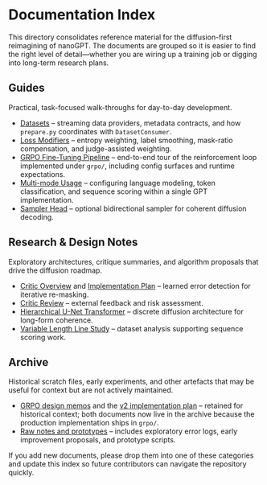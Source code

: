 # Documentation Index

This directory consolidates reference material for the diffusion-first
reimagining of nanoGPT. The documents are grouped so it is easier to find the
right level of detail—whether you are wiring up a training job or digging into
long-term research plans.

## Guides

Practical, task-focused walk-throughs for day-to-day development.

- [Datasets](./guides/datasets.md) – streaming data providers, metadata
  contracts, and how `prepare.py` coordinates with `DatasetConsumer`.
- [Loss Modifiers](./guides/loss_modifiers.md) – entropy weighting, label
  smoothing, mask-ratio compensation, and judge-assisted weighting.
- [GRPO Fine-Tuning Pipeline](./guides/grpo_pipeline.md) – end-to-end tour of
  the reinforcement loop implemented under `grpo/`, including config surfaces
  and runtime expectations.
- [Multi-mode Usage](./guides/multi_mode_usage.md) – configuring language
  modeling, token classification, and sequence scoring within a single GPT
  implementation.
- [Sampler Head](./guides/sampler_head.md) – optional bidirectional sampler for
  coherent diffusion decoding.

## Research & Design Notes

Exploratory architectures, critique summaries, and algorithm proposals that
drive the diffusion roadmap.

- [Critic Overview](./research/critic.md) and
  [Implementation Plan](./research/critic_implementation_plan.md) – learned
  error detection for iterative re-masking.
- [Critic Review](./research/critic_review.md) – external feedback and risk
  assessment.
- [Hierarchical U-Net Transformer](./research/unet_transformer.md) – discrete
  diffusion architecture for long-form coherence.
- [Variable Length Line Study](./research/sep_varlen_lines_report.md) – dataset
  analysis supporting sequence scoring work.

## Archive

Historical scratch files, early experiments, and other artefacts that may be
useful for context but are not actively maintained.

- [GRPO design memos](./archive/grpo_design_notes.md) and the
  [v2 implementation plan](./archive/grpo_implementation_plan_v2.md) – retained
  for historical context; both documents now live in the archive because the
  production implementation ships in `grpo/`.
- [Raw notes and prototypes](./archive/raw_notes/) – includes exploratory error
  logs, early improvement proposals, and prototype scripts.

If you add new documents, please drop them into one of these categories and
update this index so future contributors can navigate the repository quickly.
